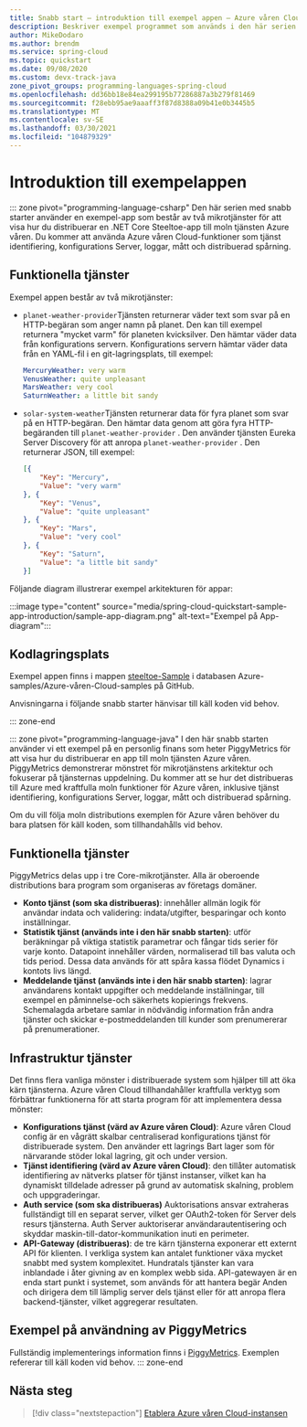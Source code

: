 ```yaml
---
title: Snabb start – introduktion till exempel appen – Azure våren Cloud
description: Beskriver exempel programmet som används i den här serien med snabb starter för distribution till Azure våren Cloud.
author: MikeDodaro
ms.author: brendm
ms.service: spring-cloud
ms.topic: quickstart
ms.date: 09/08/2020
ms.custom: devx-track-java
zone_pivot_groups: programming-languages-spring-cloud
ms.openlocfilehash: dd36bb18e84ea299195b77286887a3b279f81469
ms.sourcegitcommit: f28ebb95ae9aaaff3f87d8388a09b41e0b3445b5
ms.translationtype: MT
ms.contentlocale: sv-SE
ms.lasthandoff: 03/30/2021
ms.locfileid: "104879329"
---
```

# <a name="introduction-to-the-sample-app"></a>Introduktion till exempelappen

::: zone pivot="programming-language-csharp"
Den här serien med snabb starter använder en exempel-app som består av två mikrotjänster för att visa hur du distribuerar en .NET Core Steeltoe-app till moln tjänsten Azure våren. Du kommer att använda Azure våren Cloud-funktioner som tjänst identifiering, konfigurations Server, loggar, mått och distribuerad spårning.

## <a name="functional-services"></a>Funktionella tjänster

Exempel appen består av två mikrotjänster:

* `planet-weather-provider`Tjänsten returnerar väder text som svar på en HTTP-begäran som anger namn på planet. Den kan till exempel returnera "mycket varm" för planeten kvicksilver. Den hämtar väder data från konfigurations servern. Konfigurations servern hämtar väder data från en YAML-fil i en git-lagringsplats, till exempel:

  ```yaml
  MercuryWeather: very warm
  VenusWeather: quite unpleasant
  MarsWeather: very cool
  SaturnWeather: a little bit sandy
  ```

* `solar-system-weather`Tjänsten returnerar data för fyra planet som svar på en HTTP-begäran. Den hämtar data genom att göra fyra HTTP-begäranden till `planet-weather-provider` . Den använder tjänsten Eureka Server Discovery för att anropa `planet-weather-provider` . Den returnerar JSON, till exempel:

  ```json
  [{
      "Key": "Mercury",
      "Value": "very warm"
  }, {
      "Key": "Venus",
      "Value": "quite unpleasant"
  }, {
      "Key": "Mars",
      "Value": "very cool"
  }, {
      "Key": "Saturn",
      "Value": "a little bit sandy"
  }]
  ```

Följande diagram illustrerar exempel arkitekturen för appar:

:::image type="content" source="media/spring-cloud-quickstart-sample-app-introduction/sample-app-diagram.png" alt-text="Exempel på App-diagram":::

## <a name="code-repository"></a>Kodlagringsplats

Exempel appen finns i mappen [steeltoe-Sample](https://github.com/Azure-Samples/Azure-Spring-Cloud-Samples/tree/master/steeltoe-sample) i databasen Azure-samples/Azure-våren-Cloud-samples på GitHub.

Anvisningarna i följande snabb starter hänvisar till käll koden vid behov.

::: zone-end

::: zone pivot="programming-language-java"
I den här snabb starten använder vi ett exempel på en personlig finans som heter PiggyMetrics för att visa hur du distribuerar en app till moln tjänsten Azure våren. PiggyMetrics demonstrerar mönstret för mikrotjänstens arkitektur och fokuserar på tjänsternas uppdelning. Du kommer att se hur det distribueras till Azure med kraftfulla moln funktioner för Azure våren, inklusive tjänst identifiering, konfigurations Server, loggar, mått och distribuerad spårning.

Om du vill följa moln distributions exemplen för Azure våren behöver du bara platsen för käll koden, som tillhandahålls vid behov.

## <a name="functional-services"></a>Funktionella tjänster

PiggyMetrics delas upp i tre Core-mikrotjänster. Alla är oberoende distributions bara program som organiseras av företags domäner.

* **Konto tjänst (som ska distribueras)**: innehåller allmän logik för användar indata och validering: indata/utgifter, besparingar och konto inställningar.
* **Statistik tjänst (används inte i den här snabb starten)**: utför beräkningar på viktiga statistik parametrar och fångar tids serier för varje konto. Datapoint innehåller värden, normaliserad till bas valuta och tids period. Dessa data används för att spåra kassa flödet Dynamics i kontots livs längd.
* **Meddelande tjänst (används inte i den här snabb starten)**: lagrar användarens kontakt uppgifter och meddelande inställningar, till exempel en påminnelse-och säkerhets kopierings frekvens. Schemalagda arbetare samlar in nödvändig information från andra tjänster och skickar e-postmeddelanden till kunder som prenumererar på prenumerationer.

## <a name="infrastructure-services"></a>Infrastruktur tjänster

Det finns flera vanliga mönster i distribuerade system som hjälper till att öka kärn tjänsterna. Azure våren Cloud tillhandahåller kraftfulla verktyg som förbättrar funktionerna för att starta program för att implementera dessa mönster: 

* **Konfigurations tjänst (värd av Azure våren Cloud)**: Azure våren Cloud config är en vågrätt skalbar centraliserad konfigurations tjänst för distribuerade system. Den använder ett lagrings Bart lager som för närvarande stöder lokal lagring, git och under version.
* **Tjänst identifiering (värd av Azure våren Cloud)**: den tillåter automatisk identifiering av nätverks platser för tjänst instanser, vilket kan ha dynamiskt tilldelade adresser på grund av automatisk skalning, problem och uppgraderingar.
* **Auth service (som ska distribueras)** Auktorisations ansvar extraheras fullständigt till en separat server, vilket ger OAuth2-token för Server dels resurs tjänsterna. Auth Server auktoriserar användarautentisering och skyddar maskin-till-dator-kommunikation inuti en perimeter.
* **API-Gateway (distribueras)**: de tre kärn tjänsterna exponerar ett externt API för klienten. I verkliga system kan antalet funktioner växa mycket snabbt med system komplexitet. Hundratals tjänster kan vara inblandade i åter givning av en komplex webb sida. API-gatewayen är en enda start punkt i systemet, som används för att hantera begär Anden och dirigera dem till lämplig server dels tjänst eller för att anropa flera backend-tjänster, vilket aggregerar resultaten. 

## <a name="sample-usage-of-piggymetrics"></a>Exempel på användning av PiggyMetrics

Fullständig implementerings information finns i [PiggyMetrics](https://github.com/Azure-Samples/piggymetrics). Exemplen refererar till käll koden vid behov.
::: zone-end

## <a name="next-steps"></a>Nästa steg

> [!div class="nextstepaction"]
> [Etablera Azure våren Cloud-instansen](spring-cloud-quickstart-provision-service-instance.md)
